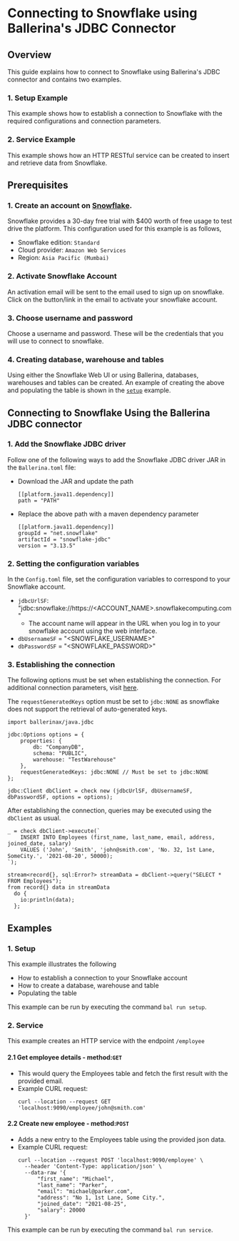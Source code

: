 # Connecting to Snowflake using Ballerina's JDBC Connector

## Overview
This guide explains how to connect to Snowflake using Ballerina's JDBC connector and contains two examples.

### 1. Setup Example
This example shows how to establish a connection to Snowflake with the required configurations and connection parameters.

### 2. Service Example
This example shows how an HTTP RESTful service can be created to insert and retrieve data from Snowflake.

## Prerequisites

### 1. Create an account on [Snowflake](https://signup.snowflake.com/).
Snowflake provides a 30-day free trial with $400 worth of free usage to test drive the platform. 
This configuration used for this example is as follows,
* Snowflake edition: `Standard`
* Cloud provider: `Amazon Web Services`
* Region: `Asia Pacific (Mumbai)`

### 2. Activate Snowflake Account
An activation email will be sent to the email used to sign up on snowflake. 
Click on the button/link in the email to activate your snowflake account.

### 3. Choose username and password
Choose a username and password. 
These will be the credentials that you will use to connect to snowflake. 

### 4. Creating database, warehouse and tables
Using either the Snowflake Web UI or using Ballerina, databases, warehouses and tables can be created.
An example of creating the above and populating the table is shown in the [`setup`](./setup) example.

## Connecting to Snowflake Using the Ballerina JDBC connector

### 1. Add the Snowflake JDBC driver
Follow one of the following ways to add the Snowflake JDBC driver JAR in the `Ballerina.toml` file:
* Download the JAR and update the path
    ```
    [[platform.java11.dependency]]
    path = "PATH"
    ```

* Replace the above path with a maven dependency parameter
    ```
    [[platform.java11.dependency]]
    groupId = "net.snowflake"
    artifactId = "snowflake-jdbc"
    version = "3.13.5"
    ```

### 2. Setting the configuration variables
In the `Config.toml` file, set the configuration variables to correspond to your Snowflake account.
* `jdbcUrlSF`: "jdbc\:snowflake\://https://\<ACCOUNT_NAME>.snowflakecomputing.com"
  * The account name will appear in the URL when you log in to your snowflake account using the web interface. 
* `dbUsernameSF` = "\<SNOWFLAKE_USERNAME\>"
* `dbPasswordSF` = "\<SNOWFLAKE_PASSWORD\>"

### 3. Establishing the connection
The following options must be set when establishing the connection.
For additional connection parameters, visit [here](https://docs.snowflake.com/en/user-guide/jdbc-parameters.html).

The `requestGeneratedKeys` option must be set to `jdbc:NONE` as snowflake does not support the retrieval of auto-generated keys.
```
import ballerinax/java.jdbc

jdbc:Options options = {
    properties: {
        db: "CompanyDB",
        schema: "PUBLIC",
        warehouse: "TestWarehouse"
    },
    requestGeneratedKeys: jdbc:NONE // Must be set to jdbc:NONE
};

jdbc:Client dbClient = check new (jdbcUrlSF, dbUsernameSF, dbPasswordSF, options = options);
```

After establishing the connection, queries may be executed using the `dbClient` as usual.
```
_ = check dbClient->execute(`
    INSERT INTO Employees (first_name, last_name, email, address, joined_date, salary)
    VALUES ('John', 'Smith', 'john@smith.com', 'No. 32, 1st Lane, SomeCity.', '2021-08-20', 50000);
`);

stream<record{}, sql:Error?> streamData = dbClient->query("SELECT * FROM Employees");
from record{} data in streamData
  do {
    io:println(data);
  };
```

## Examples

### 1. Setup
This example illustrates the following
* How to establish a connection to your Snowflake account
* How to create a database, warehouse and table
* Populating the table

This example can be run by executing the command `bal run setup`.

### 2. Service
This example creates an HTTP service with the endpoint `/employee`
#### 2.1 Get employee details - method:`GET`
* This would query the Employees table and fetch the first result with the provided email.
* Example CURL request:
  ```shell
  curl --location --request GET 'localhost:9090/employee/john@smith.com'
  ```
  

#### 2.2 Create new employee - method:`POST`
* Adds a new entry to the Employees table using the provided json data.
* Example CURL request:
  ```shell
  curl --location --request POST 'localhost:9090/employee' \
    --header 'Content-Type: application/json' \
    --data-raw '{
        "first_name": "Michael",
        "last_name": "Parker",
        "email": "michael@parker.com",
        "address": "No 1, 1st Lane, Some City.",
        "joined_date": "2021-08-25",
        "salary": 20000
    }'  
  ```
This example can be run by executing the command `bal run service`.